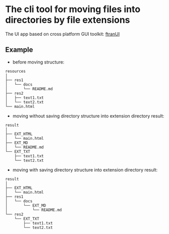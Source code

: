 # The cli tool for moving files into directories by file extensions

The UI app based on cross platform GUI toolkit: [ftranUI](https://github.com/ujum/ftranUI ) 

## Example

- before moving structure:

```
resources
│
├── res1
│   └── docs
│       └── README.md
├── res2
│   ├── text1.txt
│   └── text2.txt
└── main.html
```

- moving without saving directory structure into extension directory result:

```
result
│
├── EXT_HTML
│   └── main.html
├── EXT_MD
│   └── README.md
└── EXT_TXT
    ├── text1.txt
    └── text2.txt
```


- moving with saving directory structure into extension directory result:

```
result
│
├── EXT_HTML
│   └── main.html
├── res1
│   └── docs
│       └── EXT_MD
│           └── README.md
└── res2 
    └── EXT_TXT
        ├── text1.txt
        └── text2.txt
```